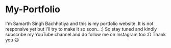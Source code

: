 # My-Portfolio
I'm Samarth Singh Bachhotiya and this is my portfolio website.
It is not responsive yet but I'll try to make it so soon.. :)
So stay tuned and kindly subscribe my YouTube channel and do follow me on Instagram too :D
Thank you 😃
